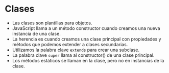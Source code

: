 # Clases

- Las clases son plantillas para objetos.
- JavaScript llama a un método constructor cuando creamos una nueva instancia de una clase.
- La herencia es cuando creamos una clase principal con propiedades y métodos que podemos extender a clases secundarias.
- Utilizamos la palabra clave `extends` para crear una subclase.
- La palabra clave `super` llama al constructor() de una clase principal.
- Los métodos estáticos se llaman en la clase, pero no en instancias de la clase.

